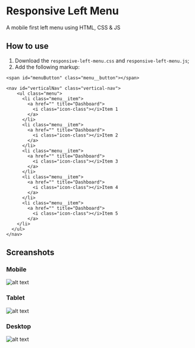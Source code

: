 Responsive Left Menu
====================

A mobile first left menu using HTML, CSS &amp; JS


How to use
----------------------------------

1. Download the ``` responsive-left-menu.css ``` and ``` responsive-left-menu.js ```;
2. Add the following markup:


```
<span id="menuButton" class="menu__button"></span>
```

``` 
<nav id="verticalNav" class="vertical-nav">
    <ul class="menu">
      <li class="menu__item">
        <a href="" title="Dashboard">
          <i class="icon-class"></i>Item 1
        </a>
      </li>
      <li class="menu__item">
        <a href="" title="Dashboard">
          <i class="icon-class"></i>Item 2
        </a>
      </li>
      <li class="menu__item">
        <a href="" title="Dashboard">
          <i class="icon-class"></i>Item 3
        </a>
      </li>
      <li class="menu__item">
        <a href="" title="Dashboard">
          <i class="icon-class"></i>Item 4
        </a>
      </li>
      <li class="menu__item">
        <a href="" title="Dashboard">
          <i class="icon-class"></i>Item 5
        </a>
    </li>
  </ul>     
</nav>
```

Screanshots
--------------------------------------

### Mobile 

![alt text](https://raw.githubusercontent.com/cbfranca/responsive-left-menu/master/demos/imgs/mobile.jpg "Mobile - Iphone 5
")

### Tablet

![alt text](https://raw.githubusercontent.com/cbfranca/responsive-left-menu/master/demos/imgs/tablet.jpg "Tablet - Ipad")

### Desktop

![alt text](https://raw.githubusercontent.com/cbfranca/responsive-left-menu/master/demos/imgs/desktop.jpg "Desktop")